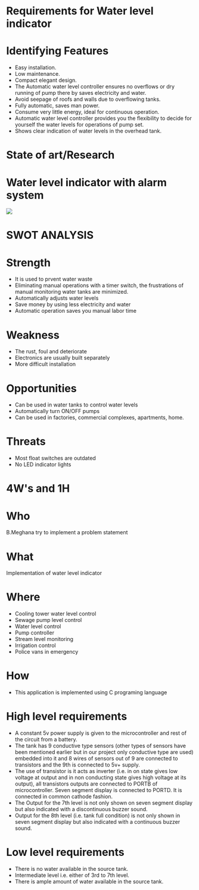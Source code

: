 # Requirements for Water level indicator
# Identifying Features
 - Easy installation.
 - Low maintenance.
 - Compact elegant design.
 - The Automatic water level controller ensures no overflows or dry running of pump    there by saves electricity and water.
 - Avoid seepage of roofs and walls due to overflowing tanks.
 - Fully automatic, saves man power.
 - Consume very little energy, ideal for continuous operation.
 - Automatic water level controller provides you the flexibility to decide for yourself the water levels for operations of pump set.
 - Shows clear indication of water levels in the overhead tank.

# State of art/Research
# Water level indicator with alarm system
![](https://s3.ap-south-1.amazonaws.com/rzp-prod-merchant-assets/payment-link/description/water-tank-500x500_DUGTX5ronA5YgC.jpg)

# SWOT ANALYSIS
# Strength
 - It is used to prvent water waste
 - Eliminating manual operations with a timer switch, the frustrations of manual monitoring water tanks are minimized.
 - Automatically adjusts water levels
 - Save money by using less electricity and water
 - Automatic operation saves you manual labor time
# Weakness
 - The rust, foul and deteriorate
 - Electronics are usually built separately
 - More difficult installation
# Opportunities
 - Can be used in water tanks to control water levels
 - Automatically turn ON/OFF pumps
 - Can be used in factories, commercial complexes, apartments, home.
#  Threats
 - Most float switches are outdated
 - No LED indicator lights
# 4W's and 1H

# Who
B.Meghana try to implement a problem statement
# What
Implementation of water level indicator
# Where
 - Cooling tower water level control
 - Sewage pump level control
 - Water level control
 - Pump controller
 - Stream level monitoring
 - Irrigation control
 - Police vans in emergency
 # How
 - This application is implemented using C programing language
# High level requirements
 - A constant 5v power supply is given to the microcontroller and rest of the circuit from a battery.
 - The tank has 9 conductive type sensors (other types of sensors have been mentioned earlier but in our project only conductive type are used) embedded into it and 8 wires of sensors out of 9 are connected to transistors and the 9th is connected to 5v+ supply.
 - The use of transistor is it acts as inverter (i.e. in on state gives low voltage at output and in non conducting state gives high voltage at its output), all transistors outputs are connected to PORTB of microcontroller.
Seven segment display is connected to PORTD. It is connected in common cathode fashion.
 - The Output for the 7th level is not only shown on seven segment display but also indicated with a discontinuous buzzer sound.
  - Output for the 8th level (i.e. tank full condition) is not only shown in seven segment display but also indicated with a continuous buzzer sound.

# Low level requirements
 - There is no water available in the source tank.
 - Intermediate level i.e. either of 3rd to 7th level.
 - There is ample amount of water available in the source tank.

